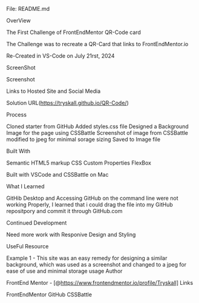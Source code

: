 File: README.md

OverView

The First Challenge of FrontEndMentor QR-Code card

The Challenge was to recreate a QR-Card that links to FrontEndMentor.io

Re-Created in VS-Code on July 21rst, 2024

ScreenShot

Screenshot

Links to Hosted Site and Social Media

Solution URL(https://tryskall.github.io/QR-Code/)

Process

Cloned starter from GitHub Added styles.css file Designed a Background Image for the page using CSSBattle Screenshot of image from CSSBattle modified to jpeg for minimal sorage sizing Saved to Image file

Built With

Semantic HTML5 markup CSS Custom Properties FlexBox

Built with VSCode and CSSBattle on Mac

What I Learned

GitHib Desktop and Accessing GitHub on the command line were not working Properly, I learned that i could drag the file into my GitHub repositpory and commit it through GitHub.com

Continued Development

Need more work with Responive Design and Styling

UseFul Resource

Example 1 - This site was an easy remedy for designing a similar background, which was used as a screenshot and changed to a jpeg for ease of use and minimal storage usage
Author

FrontEnd Mentor - [@https://www.frontendmentor.io/profile/Tryskall]
Links

FrontEndMentor GitHub CSSBattle
